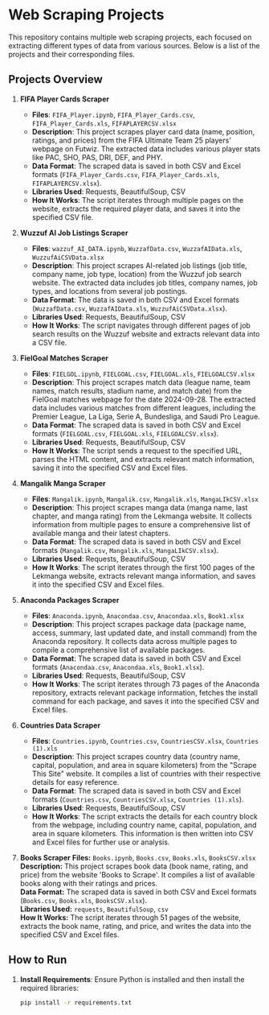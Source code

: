 # Web Scraping Projects

This repository contains multiple web scraping projects, each focused on extracting different types of data from various sources. Below is a list of the projects and their corresponding files.

## Projects Overview

1. **FIFA Player Cards Scraper**
   - **Files**: `FIFA_Player.ipynb`, `FIFA_Player_Cards.csv`, `FIFA_Player_Cards.xls`, `FIFAPLAYERCSV.xlsx`
   - **Description**: This project scrapes player card data (name, position, ratings, and prices) from the FIFA Ultimate Team 25 players' webpage on Futwiz. The extracted data includes various player stats like PAC, SHO, PAS, DRI, DEF, and PHY.
   - **Data Format**: The scraped data is saved in both CSV and Excel formats (`FIFA_Player_Cards.csv`, `FIFA_Player_Cards.xls`, `FIFAPLAYERCSV.xlsx`).
   - **Libraries Used**: Requests, BeautifulSoup, CSV
   - **How It Works**: The script iterates through multiple pages on the website, extracts the required player data, and saves it into the specified CSV file.

2. **Wuzzuf AI Job Listings Scraper**
   - **Files**: `wazzuf_AI_DATA.ipynb`, `WuzzafData.csv`, `WuzzafAIData.xls`, `WuzzufAiCSVData.xlsx`
   - **Description**: This project scrapes AI-related job listings (job title, company name, job type, location) from the Wuzzuf job search website. The extracted data includes job titles, company names, job types, and locations from several job postings.
   - **Data Format**: The data is saved in both CSV and Excel formats (`WuzzafData.csv`, `WuzzafAIData.xls`, `WuzzufAiCSVData.xlsx`).
   - **Libraries Used**: Requests, BeautifulSoup, CSV
   - **How It Works**: The script navigates through different pages of job search results on the Wuzzuf website and extracts relevant data into a CSV file.
3. **FielGoal Matches Scraper**
   - **Files**: `FIELGOL.ipynb`, `FIELGOAL.csv`, `FIELGOAL.xls`, `FIELGOALCSV.xlsx`
   - **Description**: This project scrapes match data (league name, team names, match results, stadium name, and match date) from the FielGoal matches webpage for the date 2024-09-28. The extracted data includes various matches from different leagues, including the Premier League, La Liga, Serie A, Bundesliga, and Saudi Pro League.
   - **Data Format**: The scraped data is saved in both CSV and Excel formats (`FIELGOAL.csv`, `FIELGOAL.xls`, `FIELGOALCSV.xlsx`).
   - **Libraries Used**: Requests, BeautifulSoup, CSV
   - **How It Works**: The script sends a request to the specified URL, parses the HTML content, and extracts relevant match information, saving it into the specified CSV and Excel files.
4. **Mangalik Manga Scraper**
   - **Files**: `Mangalik.ipynb`, `Mangalik.csv`, `Mangalik.xls`, `MangaLIkCSV.xlsx`
   - **Description**: This project scrapes manga data (manga name, last chapter, and manga rating) from the Lekmanga website. It collects information from multiple pages to ensure a comprehensive list of available manga and their latest chapters.
   - **Data Format**: The scraped data is saved in both CSV and Excel formats (`Mangalik.csv`, `Mangalik.xls`, `MangaLIkCSV.xlsx`).
   - **Libraries Used**: Requests, BeautifulSoup, CSV
   - **How It Works**: The script iterates through the first 100 pages of the Lekmanga website, extracts relevant manga information, and saves it into the specified CSV and Excel files.
5. **Anaconda Packages Scraper**
   - **Files**: `Anaconda.ipynb`, `Anacondaa.csv`, `Anacondaa.xls`, `Book1.xlsx`
   - **Description**: This project scrapes package data (package name, access, summary, last updated date, and install command) from the Anaconda repository. It collects data across multiple pages to compile a comprehensive list of available packages.
   - **Data Format**: The scraped data is saved in both CSV and Excel formats (`Anacondaa.csv`, `Anacondaa.xls`, `Book1.xlsx`).
   - **Libraries Used**: Requests, BeautifulSoup, CSV
   - **How It Works**: The script iterates through 73 pages of the Anaconda repository, extracts relevant package information, fetches the install command for each package, and saves it into the specified CSV and Excel files.
6. **Countries Data Scraper**
   - **Files**: `Countries.ipynb`, `Countries.csv`, `CountriesCSV.xlsx`, `Countries (1).xls`
   - **Description**: This project scrapes country data (country name, capital, population, and area in square kilometers) from the "Scrape This Site" website. It compiles a list of countries with their respective details for easy reference.
   - **Data Format**: The scraped data is saved in both CSV and Excel formats (`Countries.csv`, `CountriesCSV.xlsx`, `Countries (1).xls`).
   - **Libraries Used**: Requests, BeautifulSoup, CSV
   - **How It Works**: The script extracts the details for each country block from the webpage, including country name, capital, population, and area in square kilometers. This information is then written into CSV and Excel files for further use or analysis.
7. **Books Scraper**
**Files:** `Books.ipynb`, `Books.csv`, `Books.xls`, `BooksCSV.xlsx`  
**Description:** This project scrapes book data (book name, rating, and price) from the website 'Books to Scrape'. It compiles a list of available books along with their ratings and prices.  
**Data Format:** The scraped data is saved in both CSV and Excel formats (`Books.csv`, `Books.xls`, `BooksCSV.xlsx`).  
**Libraries Used:** `requests`, `BeautifulSoup`, `csv`  
**How It Works:** The script iterates through 51 pages of the website, extracts the book name, rating, and price, and writes the data into the specified CSV and Excel files.




## How to Run

1. **Install Requirements**: Ensure Python is installed and then install the required libraries:

   ```bash
   pip install -r requirements.txt
